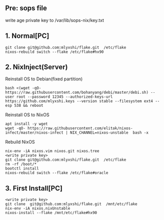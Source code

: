 ## Pre: sops file
write age private key to /var/lib/sops-nix/key.txt

## 1. Normal[PC]
```
git clone git@github.com:mlyxshi/flake.git  /etc/flake
nixos-rebuild switch --flake /etc/flake#hx90
```

## 2. NixInject(Server)

Reinstall OS to Debian(fixed partition)
```
bash <(wget -qO- https://raw.githubusercontent.com/bohanyang/debi/master/debi.sh) --user root --password 12345 --authorized-keys-url https://github.com/mlyxshi.keys --version stable --filesystem ext4 --esp 538 && reboot
```

Reinstall OS to NixOS
```
apt install -y wget 
wget -qO- https://raw.githubusercontent.com/elitak/nixos-infect/master/nixos-infect | NIX_CHANNEL=nixos-unstable  bash -x
```

Rebuild NixOS
```
nix-env -iA nixos.vim nixos.git nixos.tree
<write private key>
git clone git@github.com:mlyxshi/flake.git  /etc/flake
rm -rf /boot/*
bootctl install
nixos-rebuild switch --flake /etc/flake#oracle
```

## 3. First Install[PC]
```
<write private key>
git clone  git@github.com:mlyxshi/flake.git  /mnt/etc/flake
nix-env -iA nixos.nixUnstable
nixos-install --flake /mnt/etc/flake#hx90
```
